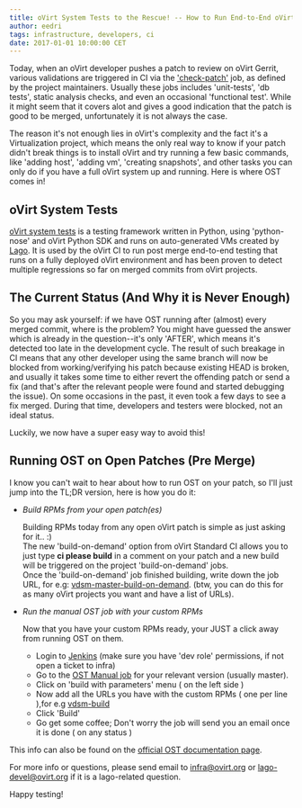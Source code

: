 ```yaml
---
title: oVirt System Tests to the Rescue! -- How to Run End-to-End oVirt Tests on Your Patch
author: eedri
tags: infrastructure, developers, ci
date: 2017-01-01 10:00:00 CET
---
```


Today, when an oVirt developer pushes a patch to review on oVirt Gerrit, various validations are triggered in CI via the ['check-patch'](http://ovirt-infra-docs.readthedocs.io/en/latest/CI/Build_and_test_standards.html) job, as defined by the project maintainers. Usually these jobs includes 'unit-tests', 'db tests', static analysis checks, and even an occasional 'functional test'. While it might seem that it covers alot and gives a good indication that the patch is good to be merged, unfortunately it is not always the case.

The reason it's not enough lies in oVirt's complexity and the fact it's a Virtualization project, which means the only real way to know if your patch didn't break things is to install oVirt and try running a few basic commands, like 'adding host', 'adding vm', 'creating snapshots', and other tasks you can only do if you have a full oVirt system up and running. Here is where OST comes in!
 
## oVirt System Tests

[oVirt system tests](http://ovirt-system-tests.readthedocs.io) is a testing framework written in Python, using 'python-nose' and oVirt Python SDK and runs on auto-generated VMs created by [Lago](http://lago.readthedocs.io). It is used by the oVirt CI to run post merge end-to-end testing that runs on a fully deployed oVirt environment and has been proven to detect multiple
regressions so far on merged commits from oVirt projects.

## The Current Status (And Why it is Never Enough)

So you may ask yourself: if we have OST running after (almost) every merged commit, where is the problem? You might have guessed the answer which is already in the question--it's only 'AFTER', which means it's detected too late in the development cycle. The result of such breakage in CI means that any other developer using the same branch will now be blocked from working/verifying his patch because existing HEAD is broken, and usually it takes some time to either revert the offending patch or send a fix (and that's after the relevant people were found and started debugging the issue). On some occasions in the past, it even took a few days to see a fix merged. During that time, developers and testers were blocked, not an ideal status.

Luckily, we now have a super easy way to avoid this!

## Running OST on Open Patches (Pre Merge)

I know you can't wait to hear about how to run OST on your patch, so I'll just jump into the TL;DR version, here is how you do it:

* *Build RPMs from your open patch(es)*

    Building RPMs today from any open oVirt patch is simple as just
    asking for it.. :)<br>
    The new 'build-on-demand' option from oVirt Standard CI allows
    you to just type **ci please build** in a comment on your patch
    and a new build will be triggered on the project 'build-on-demand' jobs.<br>
    Once the 'build-on-demand' job finished building, write down the job URL,
    for e.g: [vdsm-master-build-on-demand](http://jenkins.ovirt.org/job/vdsm_master_build-artifacts-on-demand-el7-x86_64/9/).
    (btw, you can do this for as many oVirt projects you want and have a list of URLs).


* *Run the manual OST job with your custom RPMs*

    Now that you have your custom RPMs ready, your JUST a click away from running OST
    on them.<br>
    * Login to [Jenkins](http://jenkins.ovirt.org) (make sure you have 'dev role' permissions, if not open a ticket to infra)<br>
    * Go to the [OST Manual job](http://jenkins.ovirt.org/job/ovirt_master_system-tests_manual/) for your relevant version (usually master).<br>
    * Click on 'build with parameters' menu ( on the left side )
    * Now add all the URLs you have with the custom RPMs ( one per line ),for e.g [vdsm-build](http://jenkins.ovirt.org/job/vdsm_master_build-artifacts-on-demand-el7-x86_64/9/)<br>
    * Click 'Build'<br>
    * Go get some coffee; Don't worry the job will send you an email once it is done ( on any status )

This info can also be found on the [official OST documentation page](http://ovirt-system-tests.readthedocs.io/en/latest/docs/CI/developers_info.html).

For more info or questions, please send email to infra@ovirt.org or lago-devel@ovirt.org if it is a lago-related question.

Happy testing!
